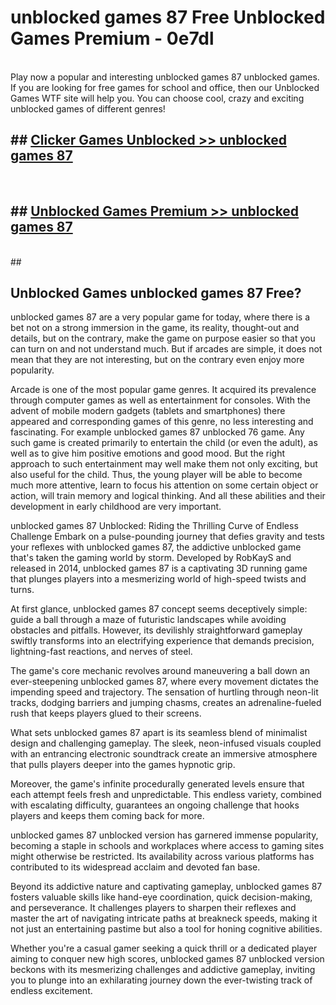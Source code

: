 # unblocked games 87  Free Unblocked Games Premium - 0e7dl <br>
<br>
Play now a popular and interesting unblocked games 87 unblocked games. If you are looking for free games for school and office, then our Unblocked Games WTF site will help you. You can choose cool, crazy and exciting unblocked games of different genres!


## ##  [Clicker Games Unblocked >> unblocked games 87](http://freeplayer.one?title=unblocked_games_87&ref=UGames)
  <br>

##  ## [Unblocked Games Premium >> unblocked games 87](http://freeplayer.one?title=unblocked_games_87&ref=UGames)
  <br>
  ##



## Unblocked Games unblocked games 87 Free?

unblocked games 87 are a very popular game for today, where there is a bet not on a strong immersion in the game, its reality, thought-out and details, but on the contrary, make the game on purpose easier so that you can turn on and not understand much. But if arcades are simple, it does not mean that they are not interesting, but on the contrary even enjoy more popularity.

Arcade is one of the most popular game genres. It acquired its prevalence through computer games as well as entertainment for consoles. With the advent of mobile modern gadgets (tablets and smartphones) there appeared and corresponding games of this genre, no less interesting and fascinating. For example unblocked games 87 unblocked 76 game. Any such game is created primarily to entertain the child (or even the adult), as well as to give him positive emotions and good mood. But the right approach to such entertainment may well make them not only exciting, but also useful for the child. Thus, the young player will be able to become much more attentive, learn to focus his attention on some certain object or action, will train memory and logical thinking. And all these abilities and their development in early childhood are very important.

unblocked games 87 Unblocked: Riding the Thrilling Curve of Endless Challenge
Embark on a pulse-pounding journey that defies gravity and tests your reflexes with unblocked games 87, the addictive unblocked game that's taken the gaming world by storm. Developed by RobKayS and released in 2014, unblocked games 87 is a captivating 3D running game that plunges players into a mesmerizing world of high-speed twists and turns.

At first glance, unblocked games 87 concept seems deceptively simple: guide a ball through a maze of futuristic landscapes while avoiding obstacles and pitfalls. However, its devilishly straightforward gameplay swiftly transforms into an electrifying experience that demands precision, lightning-fast reactions, and nerves of steel.

The game's core mechanic revolves around maneuvering a ball down an ever-steepening unblocked games 87, where every movement dictates the impending speed and trajectory. The sensation of hurtling through neon-lit tracks, dodging barriers and jumping chasms, creates an adrenaline-fueled rush that keeps players glued to their screens.

What sets unblocked games 87 apart is its seamless blend of minimalist design and challenging gameplay. The sleek, neon-infused visuals coupled with an entrancing electronic soundtrack create an immersive atmosphere that pulls players deeper into the games hypnotic grip.

Moreover, the game's infinite procedurally generated levels ensure that each attempt feels fresh and unpredictable. This endless variety, combined with escalating difficulty, guarantees an ongoing challenge that hooks players and keeps them coming back for more.

unblocked games 87 unblocked version has garnered immense popularity, becoming a staple in schools and workplaces where access to gaming sites might otherwise be restricted. Its availability across various platforms has contributed to its widespread acclaim and devoted fan base.

Beyond its addictive nature and captivating gameplay, unblocked games 87 fosters valuable skills like hand-eye coordination, quick decision-making, and perseverance. It challenges players to sharpen their reflexes and master the art of navigating intricate paths at breakneck speeds, making it not just an entertaining pastime but also a tool for honing cognitive abilities.

Whether you're a casual gamer seeking a quick thrill or a dedicated player aiming to conquer new high scores, unblocked games 87 unblocked version beckons with its mesmerizing challenges and addictive gameplay, inviting you to plunge into an exhilarating journey down the ever-twisting track of endless excitement.